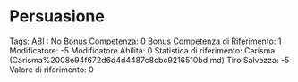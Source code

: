 # Persuasione

Tags: ABI
: No
Bonus Competenza: 0
Bonus Competenza di Riferimento: 1
Modificatore: -5
Modificatore  Abilità: 0
Statistica di riferimento: Carisma (Carisma%2008e94f672d6d4d4487c8cbc9216510bd.md)
Tiro Salvezza: -5
Valore di riferimento: 0